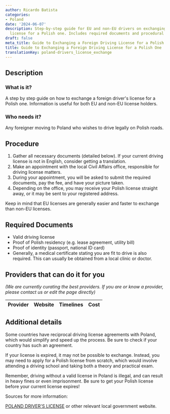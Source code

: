 ```yaml
---
author: Ricardo Batista
categories:
- Poland
date: '2024-06-07'
description: Step-by-step guide for EU and non-EU drivers on exchanging a foreign
  license for a Polish one. Includes required documents and procedural details.
draft: false
meta_title: Guide to Exchanging a Foreign Driving License for a Polish One
title: Guide to Exchanging a Foreign Driving License for a Polish One
translationKey: poland-drivers_license_exchange
---
```


## Description
### What is it?
A step by step guide on how to exchange a foreign driver's license for a Polish one. Information is useful for both EU and non-EU license holders. 

### Who needs it?
Any foreigner moving to Poland who wishes to drive legally on Polish roads.

## Procedure

1. Gather all necessary documents (detailed below). If your current driving license is not in English, consider getting a translation.
2. Make an appointment with the local Civil Affairs office, responsible for driving license matters.
3. During your appointment, you will be asked to submit the required documents, pay the fee, and have your picture taken.
4. Depending on the office, you may receive your Polish license straight away, or it may be sent to your registered address.

Keep in mind that EU licenses are generally easier and faster to exchange than non-EU licenses.

## Required Documents

- Valid driving license
- Proof of Polish residency (e.g. lease agreement, utility bill)
- Proof of identity (passport, national ID card)
- Generally, a medical certificate stating you are fit to drive is also required. This can usually be obtained from a local clinic or doctor.

## Providers that can do it for you

_(We are currently curating the best providers. If you are or know a provider, please contact us or edit the page directly)_

| Provider        |     Website     |     Timelines    |       Cost      |
| --------------- | --------------- |  :-------------: | :-------------: |

## Additional details
Some countries have reciprocal driving license agreements with Poland, which would simplify and speed up the process. Be sure to check if your country has such an agreement. 

If your license is expired, it may not be possible to exchange. Instead, you may need to apply for a Polish license from scratch, which would involve attending a driving school and taking both a theory and practical exam.

Remember, driving without a valid license in Poland is illegal, and can result in heavy fines or even imprisonment. Be sure to get your Polish license before your current license expires! 

Sources for more information:

[POLAND DRIVER'S LICENSE](http://www.rightservice.gov.lb/rightservice/Pages/RSHome.aspx?langId=1) or other relevant local government website.